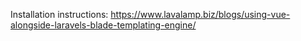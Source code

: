 Installation instructions: https://www.lavalamp.biz/blogs/using-vue-alongside-laravels-blade-templating-engine/